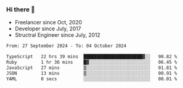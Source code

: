 ### Hi there 👋

- Freelancer since Oct, 2020
- Developer since July, 2017
- Structral Engineer since July, 2012

<!--START_SECTION:waka-->

```txt
From: 27 September 2024 - To: 04 October 2024

TypeScript   22 hrs 39 mins  ██████████████████████▓░░   90.82 %
Ruby         1 hr 36 mins    █▓░░░░░░░░░░░░░░░░░░░░░░░   06.45 %
JavaScript   27 mins         ▒░░░░░░░░░░░░░░░░░░░░░░░░   01.81 %
JSON         13 mins         ▒░░░░░░░░░░░░░░░░░░░░░░░░   00.91 %
YAML         0 secs          ░░░░░░░░░░░░░░░░░░░░░░░░░   00.01 %
```

<!--END_SECTION:waka-->
